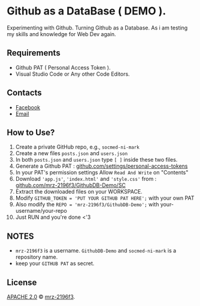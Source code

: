 # Github as a DataBase ( DEMO ).
Experimenting with Github. Turning Github as a Database. As i am testing my skills and knowledge for Web Dev again.

## Requirements 
- Github PAT ( Personal Access Token ).
- Visual Studio Code or Any other Code Editors.
  
## Contacts 
- [Facebook](https://www.facebook.com/mrz-2196f3)
- [Email](info.mrz.dev@gmail.com)
  
## How to Use?
1. Create a private GitHub repo, e.g., `socmed-ni-mark`
2. Create a new files `posts.json` and `users.json`
3. In both `posts.json` and `users.json` type ```[ ]``` inside these two files.
1. Generate a Github PAT : [github.com/settings/personal-access-tokens](https://github.com/settings/personal-access-tokens/new)
2. In your PAT's permission settings Allow `Read And Write` on "Contents"
6. Download `'app.js'`, `'index.html'` and `'style.css'` from : [github.com/mrz-2196f3/GithubDB-Demo/SC](https://github.com/mrz-2196f3/GithubDB-Demo/tree/main/SC)
7. Extract the downloaded files on your WORKSPACE.
8. Modify ```GITHUB_TOKEN = 'PUT YOUR GITHUB PAT HERE';``` with your own PAT
9. Also modify the ```REPO = 'mrz-2196f3/GithubDB-Demo';``` with your-username/your-repo
10. Just RUN and you're done <'3

## NOTES
- `mrz-2196f3` is a username. `GithubDB-Demo` and `socmed-ni-mark` is a repository name.
- keep your `GITHUB PAT` as secret.
## License

[APACHE 2.0](LICENSE) © [mrz-2196f3](https://github.com/mrz-2196f3).
